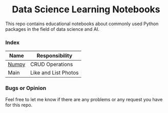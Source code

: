 
<h1 align="center">Data Science Learning Notebooks</h1>

This repo contains educational notebooks about commonly used Python packages in the field of data science and AI.

### Index
| Name | Responsibility |
| --- | --- |
| [Numpy](/Numpy/) | CRUD Operations |
| Main | Like and List Photos |


### Bugs or Opinion
Feel free to let me know if there are any problems or any request you have for this repo.

